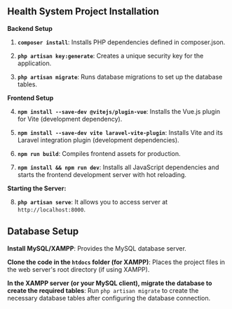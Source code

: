 ## Health System Project Installation

**Backend Setup**

1.  **`composer install`**:
    Installs PHP dependencies defined in composer.json.

2.  **`php artisan key:generate`**:
     Creates a unique security key for the application.

3.  **`php artisan migrate`**:
    Runs database migrations to set up the database tables.

**Frontend Setup**

4.  **`npm install --save-dev @vitejs/plugin-vue`**:
    Installs the Vue.js plugin for Vite (development dependency).

5.  **`npm install --save-dev vite laravel-vite-plugin`**:
    Installs Vite and its Laravel integration plugin (development dependencies).

6.  **`npm run build`**:
    Compiles frontend assets for production.

7.  **`npm install && npm run dev`**:
    Installs all JavaScript dependencies and starts the frontend development server with hot reloading.

 **Starting the Server:**

8.  **`php artisan serve`**:
   It allows you to access server at `http://localhost:8000`.

## Database Setup

**Install MySQL/XAMPP**:
    Provides the MySQL database server.

**Clone the code in the `htdocs` folder (for XAMPP)**:
 Places the project files in the web server's root directory (if using XAMPP).

**In the XAMPP server (or your MySQL client), migrate the database to create the required tables**:
Run `php artisan migrate` to create the necessary database tables after configuring the database connection.
